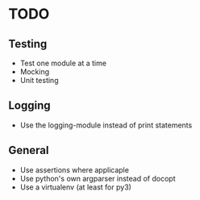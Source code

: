 TODO
======

Testing
---------

- Test one module at a time
- Mocking
- Unit testing


Logging
---------

- Use the logging-module instead of print statements


General
---------

- Use assertions where applicaple
- Use python's own argparser instead of docopt
- Use a virtualenv (at least for py3)
